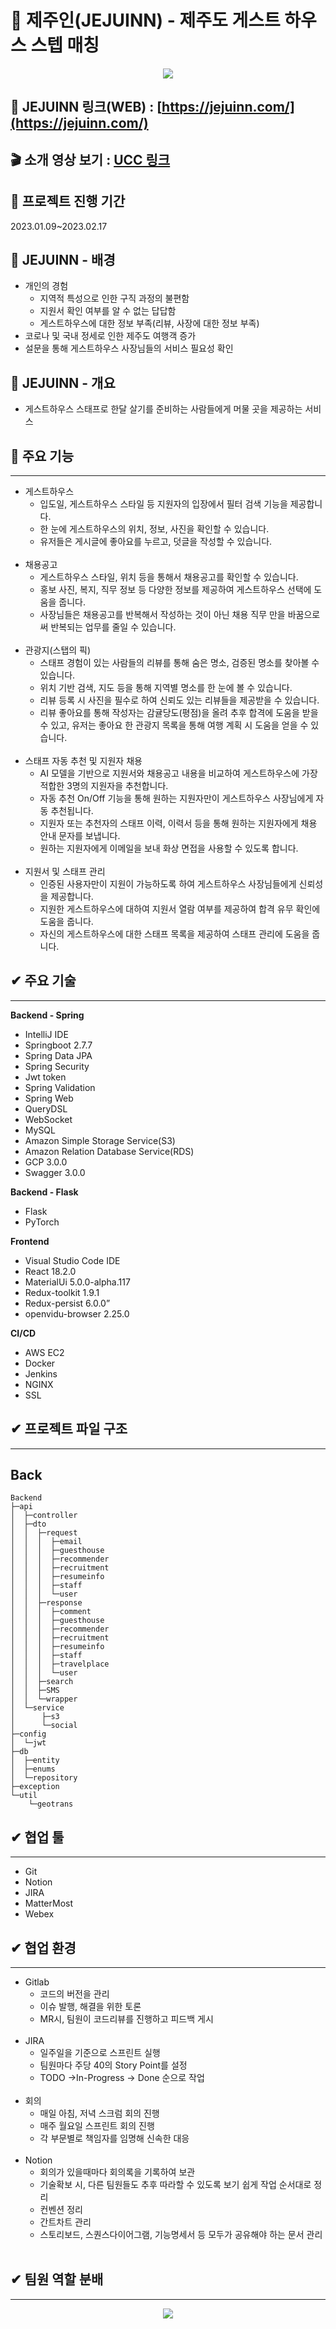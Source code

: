 # 🧡 제주인(JEJUINN) - 제주도 게스트 하우스 스텝 매칭 
<p align="center">
  <img src="https://user-images.githubusercontent.com/55774589/219983823-acb2f176-568f-4b94-bcc2-7cef1f26a6f0.png" />
</p>


## 🔗 JEJUINN 링크(WEB) : [https://jejuinn.com/](https://jejuinn.com/)

## 🎬 소개 영상 보기 : [UCC 링크](https://www.youtube.com/watch?v=qr8vFpzkLVY)

## 📅 프로젝트 진행 기간

2023.01.09~2023.02.17

## 🧡 JEJUINN - 배경

- 개인의 경험
    - 지역적 특성으로 인한 구직 과정의 불편함
    - 지원서 확인 여부를 알 수 없는 답답함
    - 게스트하우스에 대한 정보 부족(리뷰, 사장에 대한 정보 부족)
- 코로나 및 국내 정세로 인한 제주도 여행객 증가
- 설문을 통해 게스트하우스 사장님들의 서비스 필요성 확인

## 🧡 JEJUINN - 개요

- 게스트하우스 스태프로 한달 살기를 준비하는 사람들에게 머물 곳을 제공하는 서비스

## 🧡 주요 기능

---

- 게스트하우스
    - 입도일, 게스트하우스 스타일 등 지원자의 입장에서 필터 검색 기능을 제공합니다.
    - 한 눈에 게스트하우스의 위치, 정보, 사진을 확인할 수 있습니다.
    - 유저들은 게시글에 좋아요를 누르고, 덧글을 작성할 수 있습니다.
    <br/>
- 채용공고
    - 게스트하우스 스타일, 위치 등을 통해서 채용공고를 확인할 수 있습니다.
    - 홍보 사진, 복지, 직무 정보 등  다양한 정보를 제공하여 게스트하우스 선택에 도움을 줍니다.
    - 사장님들은 채용공고를 반복해서 작성하는 것이 아닌 채용 직무 만을 바꿈으로써 반복되는 업무를 줄일 수 있습니다.
    <br/>
- 관광지(스탭의 픽)
    - 스태프 경험이 있는 사람들의 리뷰를 통해 숨은 명소, 검증된 명소를 찾아볼 수 있습니다.
    - 위치 기반 검색, 지도 등을 통해 지역별 명소를 한 눈에 볼 수 있습니다.
    - 리뷰 등록 시 사진을 필수로 하여 신뢰도 있는 리뷰들을 제공받을 수 있습니다.
    - 리뷰 좋아요를 통해 작성자는 감귤당도(평점)을 올려 추후 합격에 도움을 받을 수 있고, 유저는 좋아요 한 관광지 목록을 통해 여행 계획 시 도움을 얻을 수 있습니다.
    <br/>
- 스태프 자동 추천 및 지원자 채용
    - AI 모델을 기반으로 지원서와 채용공고 내용을 비교하여 게스트하우스에 가장 적합한 3명의 지원자을 추천합니다.
    - 자동 추천 On/Off 기능을 통해 원하는 지원자만이 게스트하우스 사장님에게 자동 추천됩니다.
    - 지원자 또는 추천자의 스태프 이력, 이력서 등을 통해 원하는 지원자에게 채용 안내 문자를 보냅니다.
    - 원하는 지원자에게 이메일을 보내 화상 면접을 사용할 수 있도록 합니다.
    </br>
- 지원서 및 스태프 관리
    - 인증된 사용자만이 지원이 가능하도록 하여 게스트하우스 사장님들에게 신뢰성을 제공합니다.
    - 지원한 게스트하우스에 대하여 지원서 열람 여부를 제공하여 합격 유무 확인에 도움을 줍니다.
    - 자신의 게스트하우스에 대한 스태프 목록을 제공하여 스태프 관리에 도움을 줍니다.

## ✔ 주요 기술

---

**Backend - Spring**

- IntelliJ IDE
- Springboot 2.7.7
- Spring Data JPA
- Spring Security
- Jwt token
- Spring Validation
- Spring Web
- QueryDSL
- WebSocket
- MySQL
- Amazon Simple Storage Service(S3)
- Amazon Relation Database Service(RDS)
- GCP 3.0.0
- Swagger 3.0.0

**Backend - Flask**

- Flask
- PyTorch

**Frontend**

- Visual Studio Code IDE
- React 18.2.0
- MaterialUi 5.0.0-alpha.117
- Redux-toolkit 1.9.1
- Redux-persist 6.0.0”
- openvidu-browser 2.25.0

**CI/CD**

- AWS EC2
- Docker
- Jenkins
- NGINX
- SSL

## ✔ 프로젝트 파일 구조

---

## Back

```
Backend
├─api
│  ├─controller
│  ├─dto
│  │  ├─request
│  │  │  ├─email
│  │  │  ├─guesthouse
│  │  │  ├─recommender
│  │  │  ├─recruitment
│  │  │  ├─resumeinfo
│  │  │  ├─staff
│  │  │  └─user
│  │  ├─response
│  │  │  ├─comment
│  │  │  ├─guesthouse
│  │  │  ├─recommender
│  │  │  ├─recruitment
│  │  │  ├─resumeinfo
│  │  │  ├─staff
│  │  │  ├─travelplace
│  │  │  └─user
│  │  ├─search
│  │  ├─SMS
│  │  └─wrapper
│  └─service
│      ├─s3
│      └─social
├─config
│  └─jwt
├─db
│  ├─entity
│  ├─enums
│  └─repository
├─exception
└─util
    └─geotrans
```

## ✔ 협업 툴

---

- Git
- Notion
- JIRA
- MatterMost
- Webex

## ✔ 협업 환경

---

- Gitlab
    - 코드의 버전을 관리
    - 이슈 발행, 해결을 위한 토론
    - MR시, 팀원이 코드리뷰를 진행하고 피드백 게시
    <br/>
- JIRA
    - 일주일을 기준으로 스프린트 실행
    - 팀원마다 주당 40의 Story Point를 설정
    - TODO ->In-Progress -> Done 순으로 작업
    <br/>
- 회의
    - 매일 아침, 저녁 스크럼 회의 진행
    - 매주 월요일 스프린트 회의 진행
    - 각 부문별로 책임자를 임명해 신속한 대응
    <br/>
- Notion
    - 회의가 있을때마다 회의록을 기록하여 보관
    - 기술확보 시, 다른 팀원들도 추후 따라할 수 있도록 보기 쉽게 작업 순서대로 정리
    - 컨벤션 정리
    - 간트차트 관리
    - 스토리보드, 스퀀스다이어그램, 기능명세서 등 모두가 공유해야 하는 문서 관리
    <br/>
## ✔ 팀원 역할 분배

---
<p align="center">
  <img src="https://user-images.githubusercontent.com/55774589/219984009-d994c6df-38df-4cbf-99fa-1fc093424eba.PNG" />
</p>
